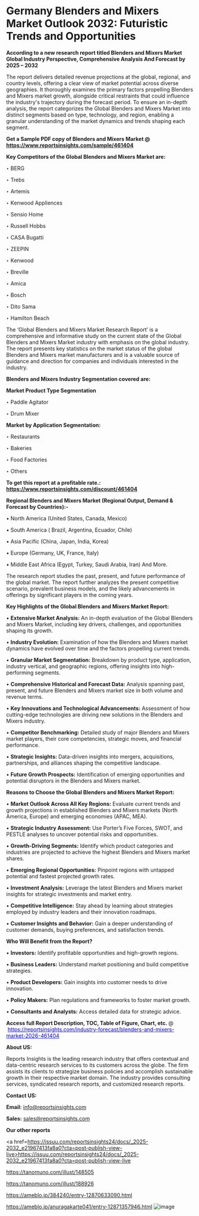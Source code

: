 # Germany Blenders and Mixers Market Outlook 2032: Futuristic Trends and Opportunities

<strong>According to a new research report titled Blenders and Mixers Market Global Industry Perspective, Comprehensive Analysis And Forecast by 2025 – 2032</strong>

The report delivers detailed revenue projections at the global, regional, and country levels, offering a clear view of market potential across diverse geographies. It thoroughly examines the primary factors propelling Blenders and Mixers market growth, alongside critical restraints that could influence the industry's trajectory during the forecast period. To ensure an in-depth analysis, the report categorizes the Global Blenders and Mixers Market into distinct segments based on type, technology, and region, enabling a granular understanding of the market dynamics and trends shaping each segment.

<strong>Get a Sample PDF copy of Blenders and Mixers Market </strong><strong>@<a href=https://www.reportsinsights.com/sample/461404 style=color:#0000ff;> https://www.reportsinsights.com/sample/461404</a></strong></font>

<strong>Key Competitors of the Global Blenders and Mixers Market are:</strong>

‣ BERG

‣ Trebs

‣ Artemis

‣ Kenwood Appliences

‣ Sensio Home

‣ Russell Hobbs

‣ CASA Bugatti

‣ ZEEPIN

‣ Kenwood

‣ Breville

‣ Amica

‣ Bosch

‣ Dito Sama

‣ Hamilton Beach

The ‘Global Blenders and Mixers Market Research Report’ is a comprehensive and informative study on the current state of the Global Blenders and Mixers Market industry with emphasis on the global industry. The report presents key statistics on the market status of the global Blenders and Mixers market manufacturers and is a valuable source of guidance and direction for companies and individuals interested in the industry.

<strong>Blenders and Mixers Industry Segmentation covered are:</strong>

<strong>Market Product Type Segmentation</strong>

‣ Paddle Agitator

‣ Drum Mixer

<strong>Market by Application Segmentation:</strong>

‣ Restaurants

‣ Bakeries

‣ Food Factories

‣ Others

<strong>To get this report at a profitable rate.: <a href=https://www.reportsinsights.com/discount/461404 style=color:#0000ff;>https://www.reportsinsights.com/discount/461404</a></strong></font>

<strong>Regional Blenders and Mixers Market (Regional Output, Demand &amp; Forecast by Countries):-</strong>

• North America (United States, Canada, Mexico)

• South America ( Brazil, Argentina, Ecuador, Chile)

• Asia Pacific (China, Japan, India, Korea)

• Europe (Germany, UK, France, Italy)

• Middle East Africa (Egypt, Turkey, Saudi Arabia, Iran) And More.

The research report studies the past, present, and future performance of the global market. The report further analyzes the present competitive scenario, prevalent business models, and the likely advancements in offerings by significant players in the coming years.

<strong>Key Highlights of the Global Blenders and Mixers Market Report:</strong>

• <strong>Extensive Market Analysis:</strong> An in-depth evaluation of the Global Blenders and Mixers Market, including key drivers, challenges, and opportunities shaping its growth.

• <strong>Industry Evolution:</strong> Examination of how the Blenders and Mixers market dynamics have evolved over time and the factors propelling current trends.

• <strong>Granular Market Segmentation:</strong> Breakdown by product type, application, industry vertical, and geographic regions, offering insights into high-performing segments.

• <strong>Comprehensive Historical and Forecast Data:</strong> Analysis spanning past, present, and future Blenders and Mixers market size in both volume and revenue terms.

• <strong>Key Innovations and Technological Advancements:</strong> Assessment of how cutting-edge technologies are driving new solutions in the Blenders and Mixers industry.

• <strong>Competitor Benchmarking:</strong> Detailed study of major Blenders and Mixers market players, their core competencies, strategic moves, and financial performance.

• <strong>Strategic Insights:</strong> Data-driven insights into mergers, acquisitions, partnerships, and alliances shaping the competitive landscape.

• <strong>Future Growth Prospects:</strong> Identification of emerging opportunities and potential disruptors in the Blenders and Mixers market.

<strong>Reasons to Choose the Global Blenders and Mixers Market Report:</strong>

• <strong>Market Outlook Across All Key Regions:</strong> Evaluate current trends and growth projections in established Blenders and Mixers markets (North America, Europe) and emerging economies (APAC, MEA).

• <strong>Strategic Industry Assessment:</strong> Use Porter’s Five Forces, SWOT, and PESTLE analyses to uncover potential risks and opportunities.

• <strong>Growth-Driving Segments:</strong> Identify which product categories and industries are projected to achieve the highest Blenders and Mixers market shares.

• <strong>Emerging Regional Opportunities:</strong> Pinpoint regions with untapped potential and fastest projected growth rates.

• <strong>Investment Analysis:</strong> Leverage the latest Blenders and Mixers market insights for strategic investments and market entry.

• <strong>Competitive Intelligence:</strong> Stay ahead by learning about strategies employed by industry leaders and their innovation roadmaps.

• <strong>Customer Insights and Behavior:</strong> Gain a deeper understanding of customer demands, buying preferences, and satisfaction trends.

<strong>Who Will Benefit from the Report?</strong>

• <strong>Investors:</strong> Identify profitable opportunities and high-growth regions.

• <strong>Business Leaders:</strong> Understand market positioning and build competitive strategies.

• <strong>Product Developers:</strong> Gain insights into customer needs to drive innovation.

• <strong>Policy Makers:</strong> Plan regulations and frameworks to foster market growth.

• <strong>Consultants and Analysts:</strong> Access detailed data for strategic advice.
</ul>
<strong>Access full Report Description, TOC, Table of Figure, Chart, etc. </strong>@  <a href=https://reportsinsights.com/industry-forecast/blenders-and-mixers-market-2026-461404 style=color:#0000ff;>https://reportsinsights.com/industry-forecast/blenders-and-mixers-market-2026-461404</a></font>

<strong><strong>About US</strong>:</strong>

Reports Insights is the leading research industry that offers contextual and data-centric research services to its customers across the globe. The firm assists its clients to strategize business policies and accomplish sustainable growth in their respective market domain. The industry provides consulting services, syndicated research reports, and customized research reports.

<strong>Contact US:</strong>

<p class=""""><b>Email:</b> <a href=mailto:info@reportsinsights.com>info@reportsinsights.com</a></p>
<p class=""""><b>Sales:</b> <a href=mailto:sales@reportsinsights.com>sales@reportsinsights.com</a></p>

<strong>Our other reports</strong>

<a href=https://issuu.com/reportsinsights24/docs/_2025-2032_e21967413fa8a0?cta=post-publish-view-live>https://issuu.com/reportsinsights24/docs/_2025-2032_e21967413fa8a0?cta=post-publish-view-live</a>

<a href=https://tanomuno.com/illust/148505>https://tanomuno.com/illust/148505</a>

<a href=https://tanomuno.com/illust/188926>https://tanomuno.com/illust/188926</a>

<a href=https://ameblo.jp/384240/entry-12870633090.html>https://ameblo.jp/384240/entry-12870633090.html</a>

<a href=https://ameblo.jp/anuragakarte041/entry-12871357946.html>https://ameblo.jp/anuragakarte041/entry-12871357946.html</a>
![image](https://github.com/user-attachments/assets/5ac7dfef-14f5-475e-a072-49b9c1e5559e)
